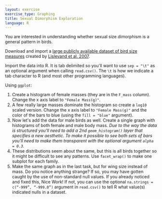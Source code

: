 ```yaml
---
layout: exercise
exercise_type: Graphing
title: Sexual Dimorphism Exploration
language: R
---
```


You are interested in understanding whether sexual size dimorphism is a general
pattern in birds.

Download and import a
[large publicly available dataset of bird size measures](http://www.esapubs.org/archive/ecol/E088/096/avian_ssd_jan07.txt)
created by [Lislevand et al. 2007](https://doi.org/10.1890/06-2054).

Import the data into R. It is tab delimited so you'll want to use `sep = "\t"`
as an optional argument when calling `read.csv()`. The `\t` is how we indicate a
tab character to R (and most other programming languages).

Using `ggplot`:

1. Create a histogram of female masses (they are in the `F_mass` column). Change
   the x axis label to `"Female Mass(g)"`.
2. A few really large masses dominate the histogram so create a `log10` scaled
   version. Change the x axis label to `"Female Mass(g)"` and the color of the
   bars to blue (using the `fill = "blue"` argument).
3. Now let's add the data for male birds as well. Create a single graph with
   histograms of both female and male body mass. *Due to the way the data is
   structured you'll need to add a 2nd `geom_histogram()` layer that specifies a
   new aesthetic. To make it possible to see both sets of bars you'll need
   to make them transparent with the optional argument `alpha = 0.3`.*
4. These distributions seem about the same, but this is all birds together so it
   might be difficult to see any patterns. Use `facet_wrap()` to make one
   subplot for each family.
5. Make the same graph as in the last task, but for wing size instead of
   mass. Do you notice anything strange? If so, you may have gotten caught by
   the use of non-standard null values. If you already noticed and fixed this,
   Nice Work! If not, you can use the optional `na.strings = c(“-999”, “-999.0”)`
   argument in `read.csv()` to tell R what value(s) indicated nulls in a
   dataset.
